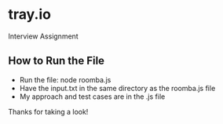 # tray.io
Interview Assignment

## How to Run the File
* Run the file: node roomba.js
* Have the input.txt in the same directory as the roomba.js file
* My approach and test cases are in the .js file

Thanks for taking a look!
